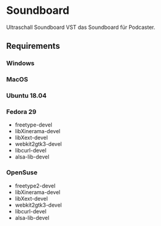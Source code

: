  Soundboard
==========

Ultraschall Soundboard VST das Soundboard für Podcaster.

## Requirements

### Windows

### MacOS

### Ubuntu 18.04

### Fedora 29

- freetype-devel
- libXinerama-devel
- libXext-devel
- webkit2gtk3-devel
- libcurl-devel
- alsa-lib-devel

### OpenSuse

- freetype2-devel
- libXinerama-devel
- libXext-devel
- webkit2gtk3-devel
- libcurl-devel
- alsa-lib-devel
